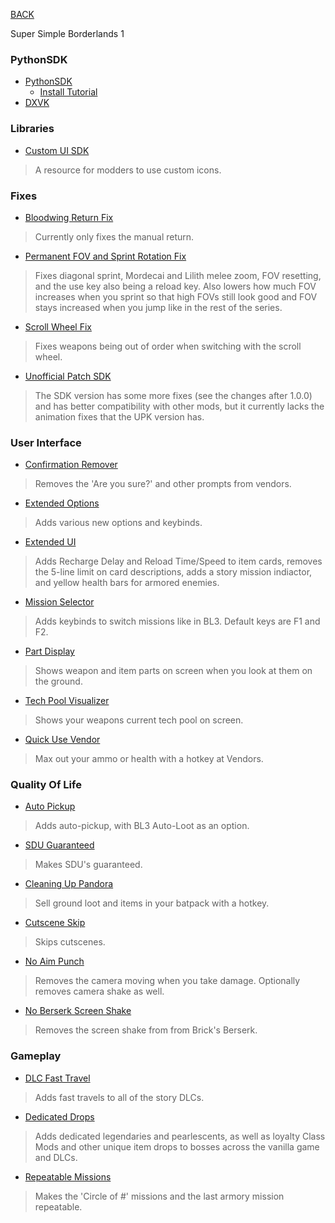 
[BACK](..)

Super Simple Borderlands 1

### PythonSDK
- [PythonSDK](https://github.com/Ry0511/willow1-mod-manager/releases/latest)
    - [Install Tutorial](https://github.com/Ry0511/willow1-mod-manager/blob/master/README.md#installation)
- [DXVK](https://github.com/doitsujin/dxvk/releases/latest)

### Libraries
- [Custom UI SDK](https://bl-sdk.github.io/willow1-mod-db/mods/customuisdk/)
> A resource for modders to use custom icons.

### Fixes
- [Bloodwing Return Fix](https://bl-sdk.github.io/willow1-mod-db/mods/bloodwingreturnfix/)
> Currently only fixes the manual return.
- [Permanent FOV and Sprint Rotation Fix](https://bl-sdk.github.io/willow1-mod-db/mods/fovandsprintrotationfix/)
> Fixes diagonal sprint, Mordecai and Lilith melee zoom, FOV resetting, and the use key also being a reload key. Also lowers how much FOV increases when you sprint so that high FOVs still look good and FOV stays increased when you jump like in the rest of the series.
- [Scroll Wheel Fix](https://bl-sdk.github.io/willow1-mod-db/mods/scrollwheelfix/)
> Fixes weapons being out of order when switching with the scroll wheel.
- [Unofficial Patch SDK](https://bl-sdk.github.io/willow1-mod-db/mods/unofficialpatchsdk/)
> The SDK version has some more fixes (see the changes after 1.0.0) and has better compatibility with other mods, but it currently lacks the animation fixes that the UPK version has.

### User Interface
- [Confirmation Remover](https://bl-sdk.github.io/willow1-mod-db/mods/confirmationremover/)
> Removes the 'Are you sure?' and other prompts from vendors.
- [Extended Options](https://bl-sdk.github.io/willow1-mod-db/mods/extended-options/)
> Adds various new options and keybinds.
- [Extended UI](https://bl-sdk.github.io/willow1-mod-db/mods/extendeditemcards/)
> Adds Recharge Delay and Reload Time/Speed to item cards, removes the 5-line limit on card descriptions, adds a story mission indiactor, and yellow health bars for armored enemies.
- [Mission Selector](https://bl-sdk.github.io/willow1-mod-db/mods/missionselector/)
> Adds keybinds to switch missions like in BL3. Default keys are F1 and F2.
- [Part Display](https://bl-sdk.github.io/willow1-mod-db/mods/partdisplay/)
> Shows weapon and item parts on screen when you look at them on the ground.
- [Tech Pool Visualizer](https://bl-sdk.github.io/willow1-mod-db/mods/techpoolvisualizer/)
> Shows your weapons current tech pool on screen.
- [Quick Use Vendor](https://bl-sdk.github.io/willow1-mod-db/mods/quickusevendors/)
> Max out your ammo or health with a hotkey at Vendors.

### Quality Of Life
- [Auto Pickup](https://bl-sdk.github.io/willow1-mod-db/mods/autopickup/)
> Adds auto-pickup, with BL3 Auto-Loot as an option.
- [SDU Guaranteed](https://bl-sdk.github.io/willow1-mod-db/mods/sduguaranteed/)
> Makes SDU's guaranteed.
- [Cleaning Up Pandora](https://bl-sdk.github.io/willow1-mod-db/mods/cleaninguppandora/)
> Sell ground loot and items in your batpack with a hotkey.
- [Cutscene Skip](https://bl-sdk.github.io/willow1-mod-db/mods/cutsceneskip/)
> Skips cutscenes.
- [No Aim Punch](https://bl-sdk.github.io/willow1-mod-db/mods/noaimpunch/)
> Removes the camera moving when you take damage. Optionally removes camera shake as well.
- [No Berserk Screen Shake](https://bl-sdk.github.io/willow1-mod-db/mods/noberserkscreenshake/)
> Removes the screen shake from from Brick's Berserk.

### Gameplay
- [DLC Fast Travel](https://bl-sdk.github.io/willow1-mod-db/mods/dlcfasttravelsdk/)
> Adds fast travels to all of the story DLCs.
- [Dedicated Drops](https://bl-sdk.github.io/willow1-mod-db/mods/dedicateddropssdk/)
> Adds dedicated legendaries and pearlescents, as well as loyalty Class Mods and other unique item drops to bosses across the vanilla game and DLCs.
- [Repeatable Missions](https://bl-sdk.github.io/willow1-mod-db/mods/repeatablemissions/)
> Makes the 'Circle of #' missions and the last armory mission repeatable.